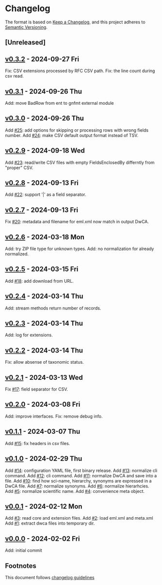 # Changelog

The format is based on [Keep a Changelog](https://keepachangelog.com/en/1.0.0/),
and this project adheres to [Semantic Versioning](https://semver.org/spec/v2.0.0.html).

## [Unreleased]

## [v0.3.2] - 2024-09-27 Fri

Fix: CSV extensions processed by RFC CSV path.
Fix: the line count during csv read.

## [v0.3.1] - 2024-09-26 Thu

Add: move BadRow from ent to gnfmt external module

## [v0.3.0] - 2024-09-26 Thu

Add [#25]: add options for skipping or processing rows with wrong fields number.
Add [#24]: make CSV default output format instead of TSV.

## [v0.2.9] - 2024-09-18 Wed

Add [#23]: read/write CSV files with empty FieldsEnclosedBy differntly from
"proper" CSV.

## [v0.2.8] - 2024-09-13 Fri

Add [#22]: support '|' as a field separator.

## [v0.2.7] - 2024-09-13 Fri

Fix [#20]: metadata and filename for eml.xml now match in output DwCA.

## [v0.2.6] - 2024-03-18 Mon

Add: try ZIP file type for unknown types.
Add: no normalization for already normalized.

## [v0.2.5] - 2024-03-15 Fri

Add [#18]: add download from URL.

## [v0.2.4] - 2024-03-14 Thu

Add: stream methods return number of records.

## [v0.2.3] - 2024-03-14 Thu

Add: log for extensions.

## [v0.2.2] - 2024-03-14 Thu

Fix: allow absense of taxonomic status.

## [v0.2.1] - 2024-03-13 Wed

Fix [#17]: field separator for CSV.

## [v0.2.0] - 2024-03-08 Fri

Add: improve interfaces.
Fix: remove debug info.

## [v0.1.1] - 2024-03-07 Thu

Add [#15]: fix headers in csv files.

## [v0.1.0] - 2024-02-29 Thu

Add [#14]: configuration YAML file, first binary release.
Add [#13]: normalize cli command.
Add [#12]: cli command.
Add [#11]: normalize DwCA and save into a file.
Add [#10]: find how sci-name, hierarchy, synonyms are expressed in a DwCA file.
Add [#7]: normalize synonyms.
Add [#6]: normalize hierarhcies.
Add [#5]: normalize scientific name.
Add [#4]: convenience meta object.

## [v0.0.1] - 2024-02-12 Mon

Add [#3]: read core and extension files.
Add [#2]: load eml.xml and meta.xml
Add [#1]: extract dwca files into temporary dir.

## [v0.0.0] - 2024-02-02 Fri

Add: initial commit

## Footnotes

This document follows [changelog guidelines]

[v0.3.2]: https://github.com/gnames/dwca/compare/v0.3.1...v0.3.2
[v0.3.1]: https://github.com/gnames/dwca/compare/v0.3.0...v0.3.1
[v0.3.0]: https://github.com/gnames/dwca/compare/v0.2.9...v0.3.0
[v0.2.9]: https://github.com/gnames/dwca/compare/v0.2.8...v0.2.9
[v0.2.8]: https://github.com/gnames/dwca/compare/v0.2.7...v0.2.8
[v0.2.7]: https://github.com/gnames/dwca/compare/v0.2.6...v0.2.7
[v0.2.6]: https://github.com/gnames/dwca/compare/v0.2.5...v0.2.6
[v0.2.5]: https://github.com/gnames/dwca/compare/v0.2.4...v0.2.5
[v0.2.4]: https://github.com/gnames/dwca/compare/v0.2.3...v0.2.4
[v0.2.3]: https://github.com/gnames/dwca/compare/v0.2.2...v0.2.3
[v0.2.2]: https://github.com/gnames/dwca/compare/v0.2.1...v0.2.2
[v0.2.1]: https://github.com/gnames/dwca/compare/v0.2.0...v0.2.1
[v0.2.0]: https://github.com/gnames/dwca/compare/v0.1.1...v0.2.0
[v0.1.1]: https://github.com/gnames/dwca/compare/v0.1.0...v0.1.1
[v0.1.0]: https://github.com/gnames/dwca/compare/v0.0.1...v0.1.0
[v0.0.1]: https://github.com/gnames/dwca/compare/v0.0.0...v0.0.1
[v0.0.0]: https://github.com/gnames/dwca/tree/v0.0.0
[#30]: https://github.com/gnames/dwca/issues/30
[#29]: https://github.com/gnames/dwca/issues/29
[#28]: https://github.com/gnames/dwca/issues/28
[#27]: https://github.com/gnames/dwca/issues/27
[#26]: https://github.com/gnames/dwca/issues/26
[#25]: https://github.com/gnames/dwca/issues/25
[#24]: https://github.com/gnames/dwca/issues/24
[#23]: https://github.com/gnames/dwca/issues/23
[#22]: https://github.com/gnames/dwca/issues/22
[#21]: https://github.com/gnames/dwca/issues/21
[#20]: https://github.com/gnames/dwca/issues/20
[#19]: https://github.com/gnames/dwca/issues/19
[#18]: https://github.com/gnames/dwca/issues/18
[#17]: https://github.com/gnames/dwca/issues/17
[#16]: https://github.com/gnames/dwca/issues/16
[#15]: https://github.com/gnames/dwca/issues/15
[#14]: https://github.com/gnames/dwca/issues/14
[#13]: https://github.com/gnames/dwca/issues/13
[#12]: https://github.com/gnames/dwca/issues/12
[#11]: https://github.com/gnames/dwca/issues/11
[#10]: https://github.com/gnames/dwca/issues/10
[#9]: https://github.com/gnames/dwca/issues/9
[#8]: https://github.com/gnames/dwca/issues/8
[#7]: https://github.com/gnames/dwca/issues/7
[#6]: https://github.com/gnames/dwca/issues/6
[#5]: https://github.com/gnames/dwca/issues/5
[#4]: https://github.com/gnames/dwca/issues/4
[#3]: https://github.com/gnames/dwca/issues/3
[#2]: https://github.com/gnames/dwca/issues/2
[#1]: https://github.com/gnames/dwca/issues/1
[changelog guidelines]: https://keepachangelog.com/en/1.0.0/

